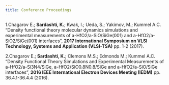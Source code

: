 ```yaml
---
title: Conference Proceedings
---
```


1.Chagarov E.; **Sardashti, K.**; Kwak, I.; Ueda, S.; Yakimov, M.; Kummel A.C. “Density functional theory molecular dynamics simulations and experimental measurements of a-HfO2/a-SiO/SiGe(001) and a-HfO2/a-SiO2/SiGe(001) interfaces”, **2017 International Symposium on VLSI Technology, Systems and Application (VLSI-TSA)** pp. 1-2 (2017).
 
2.Chagarov E.; **Sardashti, K.**; Clemons M.S.; Edmonds M.; Kummel A.C. “Density Functional Theory Simulations and Experimental Measurements of a-HfO2/a-Si3N4/SiGe, a-HfO2/SiO0.8N0.8/SiGe and a-HfO2/a-SiO/SiGe interfaces”, **2016 IEEE International Electron Devices Meeting (IEDM)** pp. 36.4.1-36.4.4 (2016).
